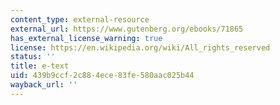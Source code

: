 ```yaml
---
content_type: external-resource
external_url: https://www.gutenberg.org/ebooks/71865
has_external_license_warning: true
license: https://en.wikipedia.org/wiki/All_rights_reserved
status: ''
title: e-text
uid: 439b9ccf-2c88-4ece-83fe-580aac025b44
wayback_url: ''
---
```

